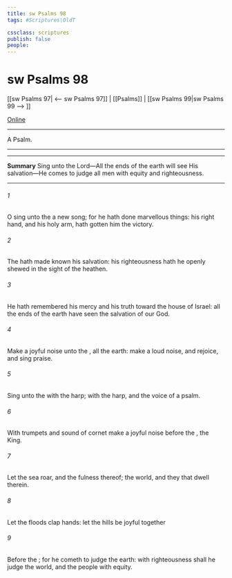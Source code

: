 ```yaml
---
title: sw Psalms 98
tags: #Scriptures\OldT

cssclass: scriptures
publish: false
people:
---
```


# sw Psalms 98
[[sw Psalms 97| <-- sw Psalms 97]] | [[Psalms]] | [[sw Psalms 99|sw Psalms 99 --> ]]

[Online](https://churchofjesuschrist.org/study/scriptures/ot/ps/98?lang=eng)

---
A Psalm.

---

---
__Summary__
Sing unto the Lord—All the ends of the earth will see His salvation—He comes to judge all men with equity and righteousness.

---
###### 1 
O sing unto the  a new song; for he hath done marvellous things: his right hand, and his holy arm, hath gotten him the victory.

###### 2 
The  hath made known his salvation: his righteousness hath he openly shewed in the sight of the heathen.

###### 3 
He hath remembered his mercy and his truth toward the house of Israel: all the ends of the earth have seen the salvation of our God.

###### 4 
Make a joyful noise unto the , all the earth: make a loud noise, and rejoice, and sing praise.

###### 5 
Sing unto the  with the harp; with the harp, and the voice of a psalm.

###### 6 
With trumpets and sound of cornet make a joyful noise before the , the King.

###### 7 
Let the sea roar, and the fulness thereof; the world, and they that dwell therein.

###### 8 
Let the floods clap  hands: let the hills be joyful together

###### 9 
Before the ; for he cometh to judge the earth: with righteousness shall he judge the world, and the people with equity.

